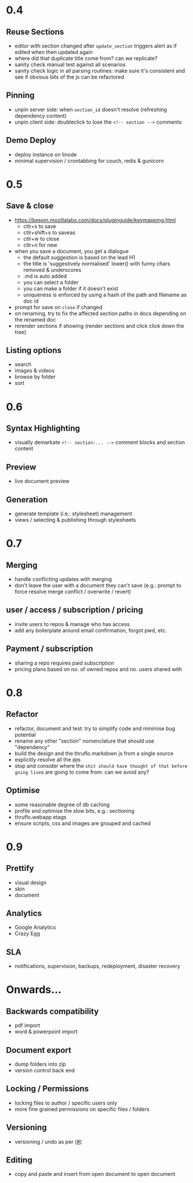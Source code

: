 
# 0.4

## Reuse Sections

* editor with section changed after `update_section` triggers alert as if edited when then updated again
* where did that duplicate title come from?  can we replicate?
* sanity check manual test against all scenarios
* sanity check logic in all parsing routines: make sure it's consistent and see if obvious bits of the js can be refactored

## Pinning

* unpin server side: when `section_id` doesn't resolve (refreshing dependency content)
* unpin client side: doubleclick to lose the `<!-- section -->` comments

## Demo Deploy

* deploy instance on linode
* minimal supervision / crontabbing for couch, redis & gunicorn


# 0.5

## Save & close

* https://bespin.mozillalabs.com/docs/pluginguide/keymapping.html
  * ctlr+s to save
  * ctlr+shift+s to saveas
  * ctlr+w to close
  * ctlr+n for new
* when you save a document, you get a dialogue
  * the default suggestion is based on the lead H1
  + the title is 'suggestively normalised' lower() with funny chars removed & underscores
  + .md is auto added
  * you can select a folder
  * you can make a folder if it doesn't exist
  + uniqueness is enforced by using a hash of the path and filename as doc id
* prompt for save on `close` if changed
* on renaming, try to fix the affected section paths in docs depending on the renamed doc
* rerender sections if showing (render sections and click click down the tree)

## Listing options

* search
* images & videos
* browse by folder
* sort


# 0.6

## Syntax Highlighting

* visually demarkate `<!-- section:... -->` comment blocks and section content

## Preview

* live document preview

## Generation

* generate template (i.e.: stylesheet) management
* views / selecting & publishing through stylesheets


# 0.7

## Merging

* handle conflicting updates with merging
* don't leave the user with a document they can't save (e.g.: prompt to force resolve merge conflict / overwrite / revert)

## user / access / subscription / pricing

* invite users to repos & manage who has access
* add any boilerplate around email confirmation, forgot pwd, etc.

## Payment / subscription

* sharing a repo requires paid subscription
* pricing plans based on no. of owned repos and no. users shared with


# 0.8

## Refactor

* refactor, document and test: try to simplify code and minimise bug potential
* rename any other "section" nomenclature that should use "dependency"
* build the design and the thruflo.markdown js from a single source
* explicitly resolve all the `@@`s
* stop and consider where the `shit should have thought of that before going live`s are going to come from: can we avoid any?

## Optimise

* some reasonable degree of db caching
* profile and optimise the slow bits, e.g.: sectioning
* thruflo.webapp etags
* ensure scripts, css and images are grouped and cached


# 0.9

## Prettify

* visual design
* skin
* document

## Analytics

* Google Analytics
* Crazy Egg

## SLA

* notifications, supervision, backups, redeployment, disaster recovery


# Onwards...

## Backwards compatibility

* pdf import
* word & powerpoint import

## Document export

* dump folders into zip
* version control back end

## Locking / Permissions

* locking files to author / specific users only
* more fine grained permissions on specific files / folders

## Versioning

* versioning / undo as per ([#][couchversioning]) 

## Editing

* copy and paste and insert from open document to open document


[couchversioning]: http://blog.couch.io/post/632718824/simple-document-versioning-with-couchdb
